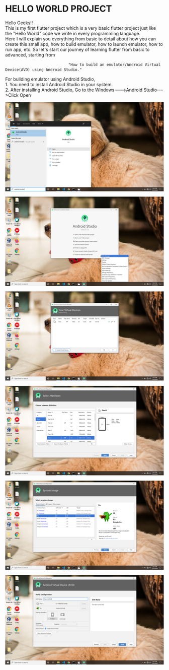
# HELLO WORLD PROJECT 
  Hello Geeks!! 
  <br>This is my first flutter project which is a very basic flutter project just like the "Hello World" code we write in every programming language. <br>Here I will explain you             everything from basic to detail about how you can create this small app, how to build emulator, how to launch emulator, how to run app, etc. 
                       So let's start our journey of learning flutter from basic to advanced, starting from 
                       
                                "How to build an emulator/Android Virtual Device(AVD) using Android Studio."
                                
                                
  For building emulator using Android Studio, 
  <br> 1. You need to install Android Studio in your system.
  <br> 2. After installing Android Studio, Go to the Windows--->Android Studio--->Click Open
  
  
   ![](Images/emulator_build_1.png)
  
  
   ![](Images/emulator_build_2.png)
  
  
   ![](Images/emulator_build_3.png)
   
    
   ![](Images/emulator_build_4.png)
  
  
   ![](Images/emulator_build_5.png)
    
    
   ![](Images/emulator_build_6.png)
  
  
  
  
      
